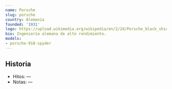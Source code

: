 ```yaml
---
name: Porsche
slug: porsche
country: Alemania
founded: '1931'
logo: https://upload.wikimedia.org/wikipedia/en/2/2d/Porsche_black_shield.svg
bio: Ingeniería alemana de alto rendimiento.
models:
- porsche-918-spyder
---
```


## Historia

- Hitos: —
- Notas: —


